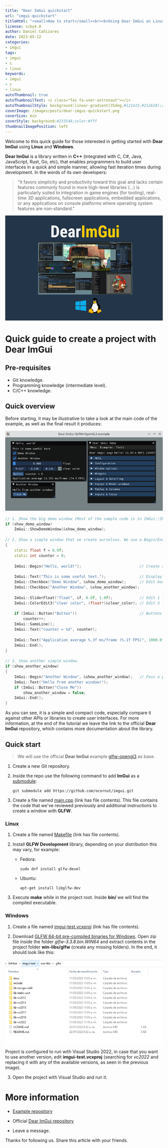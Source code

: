```yaml
---
title: "Dear ImGui quickstart"
url: "imgui-quickstart"
titleHtml: "<small>How to start</small><br><b>Using Dear ImGui on Linux/Windows</b>"
license: ccby4.0
author: Daniel Cañizares
date: 2023-05-12
categories:
- imgui
tags:
- imgui
- c
- linux
keywords:
- imgui
- c
- linux
autoThumbnail: true
autoThumbnailText: <i class="fas fa-user-astronaut"></i>
autoThumbnailStyle: background:linear-gradient(35deg,#121415,#212628);color:#ffcc00;
coverImage: /images/posts/dear-imgui-quickstart.png
coverSize: min
coverStyle: background:#233548;color:#fff
thumbnailImagePosition: left
---
```


Welcome to this quick guide for those interested in getting started with **Dear ImGui** using **Linux** and **Windows**.
<!--more-->

**Dear ImGui** is a library written in **C++** (integrated with C, C#, Java, JavaScript, Rust, Go, etc), that enables programmers to build user interfaces in a quick and simple manner, allowing fast iteration times during development. In the words of its own developers:

> "It favors simplicity and productivity toward this goal and lacks certain features commonly found in more high-level libraries (...) is particularly suited to integration in game engines (for tooling), real-time 3D applications, fullscreen applications, embedded applications, or any applications on console platforms where operating system features are non-standard."

![dear imgui linux windows](/images/posts/dear-imgui-quickstart.png)

# Quick guide to create a project with Dear ImGui

## Pre-requisites

* Git knowledge.
* Programming knowledge (intermediate level).
* C/C++ knowledge.

## Quick overview

Before starting, it may be illustrative to take a look at the main code of the example, as well as the final result it produces:

![dear imgui linux windows](/images/posts/dear-imgui-quickstart-demo.png)

```cpp
// 1. Show the big demo window (Most of the sample code is in ImGui::ShowDemoWindow()! You can browse its code to learn more about Dear ImGui!).
if (show_demo_window)
    ImGui::ShowDemoWindow(&show_demo_window);

// 2. Show a simple window that we create ourselves. We use a Begin/End pair to create a named window.
{
    static float f = 0.0f;
    static int counter = 0;

    ImGui::Begin("Hello, world!");                          // Create a window called "Hello, world!" and append into it.

    ImGui::Text("This is some useful text.");               // Display some text (you can use a format strings too)
    ImGui::Checkbox("Demo Window", &show_demo_window);      // Edit bools storing our window open/close state
    ImGui::Checkbox("Another Window", &show_another_window);

    ImGui::SliderFloat("float", &f, 0.0f, 1.0f);            // Edit 1 float using a slider from 0.0f to 1.0f
    ImGui::ColorEdit3("clear color", (float*)&clear_color); // Edit 3 floats representing a color

    if (ImGui::Button("Button"))                            // Buttons return true when clicked (most widgets return true when edited/activated)
        counter++;
    ImGui::SameLine();
    ImGui::Text("counter = %d", counter);

    ImGui::Text("Application average %.3f ms/frame (%.1f FPS)", 1000.0f / io.Framerate, io.Framerate);
    ImGui::End();
}

// 3. Show another simple window.
if (show_another_window)
{
    ImGui::Begin("Another Window", &show_another_window);   // Pass a pointer to our bool variable (the window will have a closing button that will clear the bool when clicked)
    ImGui::Text("Hello from another window!");
    if (ImGui::Button("Close Me"))
        show_another_window = false;
    ImGui::End();
}
```  

As you can see, it is a simple and compact code, especially compare it against other APIs or libraries to create user interfaces. For more information, at the end of the tutorial we leave the link to the official **Dear ImGui** repository, which contains more documentation about the library.


## Quick start

> We will use the official **Dear ImGui** example [glfw-opengl3](https://github.com/ocornut/imgui/tree/master/examples/example_glfw_opengl3) as base.

1. Create a new Git repository.

2. Inside the repo use the following command to add **ImGui** as a [submodule](https://git-scm.com/book/en/v2/Git-Tools-Submodules):

   ```
   git submodule add https://github.com/ocornut/imgui.git 
   ```

3. Create a file named [main.cpp](https://raw.githubusercontent.com/dacanizares/imgui-test/master/main.cpp) (link has file contents). This file contains the code that we've reviewed previously and additional instructions to create a window with **GLFW**.

### Linux

1. Create a file named [Makefile](https://raw.githubusercontent.com/dacanizares/imgui-test/master/Makefile) (link has file contents).

2. Install **GLFW Development** library, depending on your distribution this may vary, for example:

   * Fedora:

     ```
     sudo dnf install glfw-devel     
     ```

   * Ubuntu:

     ```
     apt-get install libglfw-dev     
     ```

3. Execute **make** while in the project root. Inside **bin/** we will find the compiled executable.

### Windows

1. Create a file named [imgui-test.vcxproj](https://github.com/dacanizares/imgui-test/blob/master/imgui-test.vcxproj) (link has file contents).

2. Download [GLFW 64-bit pre-compiled binaries for Windows](https://github.com/glfw/glfw/releases/download/3.3.8/glfw-3.3.8.bin.WIN64.zip). Open zip file inside the folder *glfw-3.3.8.bin.WIN64* and extract contents in the project folder **win-libs/glfw**  (create any missing folders). In the end, it should look like this:

![project library folder](https://raw.githubusercontent.com/dacanizares/imgui-test/master/.images/glfw-folder.png)

Project is configured to run with Visual Studio 2022, in case that you want to use another version, edit **imgui-test.vcxproj** (searching for *vc2022* and replacing it with any of the available versions, as seen in the previous image).

3. Open the project with Visual Studio and run it.

# More information

* [Example repository](https://github.com/dacanizares/imgui-test)

* Official [Dear ImGui repository](https://github.com/ocornut/imgui)

* Leave a message.

Thanks for following us. Share this article with your friends. 
